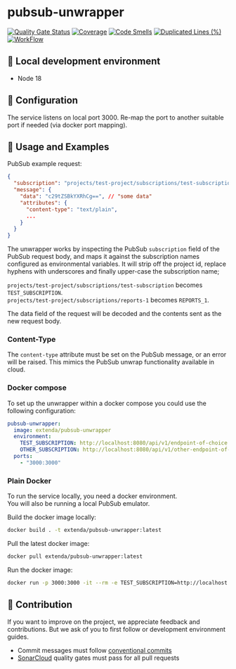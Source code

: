 # pubsub-unwrapper

[![Quality Gate Status](https://sonarcloud.io/api/project_badges/measure?project=extenda_pubsub-unwrapper&metric=alert_status&token=b470bc3eeb211b83f4a2adfd548ac5abf2eef0e4)](https://sonarcloud.io/dashboard?id=extenda_pubsub-unwrapper)
[![Coverage](https://sonarcloud.io/api/project_badges/measure?project=extenda_pubsub-unwrapper&metric=coverage&token=b470bc3eeb211b83f4a2adfd548ac5abf2eef0e4)](https://sonarcloud.io/dashboard?id=extenda_pubsub-unwrapper)
[![Code Smells](https://sonarcloud.io/api/project_badges/measure?project=extenda_pubsub-unwrapper&metric=code_smells&token=b470bc3eeb211b83f4a2adfd548ac5abf2eef0e4)](https://sonarcloud.io/dashboard?id=extenda_pubsub-unwrapper)
[![Duplicated Lines (%)](https://sonarcloud.io/api/project_badges/measure?project=extenda_pubsub-unwrapper&metric=duplicated_lines_density&token=b470bc3eeb211b83f4a2adfd548ac5abf2eef0e4)](https://sonarcloud.io/dashboard?id=extenda_pubsub-unwrapper)
[![WorkFlow](https://github.com/extenda/pubsub-unwrapper/actions/workflows/commit.yaml/badge.svg)](https://github.com/extenda/pubsub-unwrapper/actions)

## :wrench: Local development environment

* Node 18

## :nut_and_bolt: Configuration

The service listens on local port 3000. Re-map the port to another suitable port if needed (via docker port mapping).

## :notebook_with_decorative_cover: Usage and Examples

PubSub example request:
```json
{
  "subscription": "projects/test-project/subscriptions/test-subscription",
  "message": {
    "data": "c29tZSBkYXRhCg==", // "some data"
    "attributes": {
      "content-type": "text/plain",
      ...
    }
  }
}
```

The unwrapper works by inspecting the PubSub `subscription` field of the PubSub request body, and maps it against the
subscription names configured as environmental variables. It will strip off the project id, replace hyphens with
underscores and finally upper-case the subscription name;

`projects/test-project/subscriptions/test-subscription` becomes `TEST_SUBSCRIPTION`.\
`projects/test-project/subscriptions/reports-1` becomes `REPORTS_1`.

The data field of the request will be decoded and the contents sent as the new request body.

### Content-Type

The `content-type` attribute must be set on the PubSub message, or an error will be raised.
This mimics the PubSub unwrap functionality available in cloud.

### Docker compose

To set up the unwrapper within a docker compose you could use the following configuration:

```yaml
pubsub-unwrapper:
  image: extenda/pubsub-unwrapper
  environment:
    TEST_SUBSCRIPTION: http://localhost:8080/api/v1/endpoint-of-choice
    OTHER_SUBSCRIPTION: http://localhost:8080/api/v1/other-endpoint-of-choice
  ports:
    - "3000:3000"
```

### Plain Docker

To run the service locally, you need a docker environment.\
You will also be running a local PubSub emulator.

Build the docker image locally:
```bash
docker build . -t extenda/pubsub-unwrapper:latest
```

Pull the latest docker image:
```bash
docker pull extenda/pubsub-unwrapper:latest
```

Run the docker image:
```bash
docker run -p 3000:3000 -it --rm -e TEST_SUBSCRIPTION=http://localhost:8080/api/v1/endpoint-of-choice extenda/pubsub-unwrapper:latest
```

## :information_desk_person: Contribution

If you want to improve on the project, we appreciate feedback and contributions. But we ask of you to first follow or development environment guides.

* Commit messages must follow [conventional commits](https://conventionalcommits.org)
* [SonarCloud](https://sonarcloud.io/dashboard?id=extenda_pubsub-unwrapper) quality gates must pass for all pull requests
